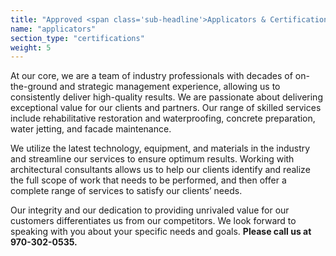 ```yaml
---
title: "Approved <span class='sub-headline'>Applicators & Certifications</span>"
name: "applicators"
section_type: "certifications"
weight: 5
---
```


At our core, we are a team of industry professionals with decades of on-the-ground and strategic management experience, allowing us to consistently deliver high-quality results. We are passionate about delivering exceptional value for our clients and partners. Our range of skilled services include rehabilitative restoration and waterproofing, concrete preparation, water jetting, and facade maintenance.

We utilize the latest technology, equipment, and materials in the industry and streamline our services to ensure optimum results. Working with architectural consultants allows us to help our clients identify and realize the full scope of work that needs to be performed, and then offer a complete range of services to satisfy our clients’ needs.

Our integrity and our dedication to providing unrivaled value for our customers differentiates us from our competitors. We look forward to speaking with you about your specific needs and goals. **Please call us at 970-302-0535.**
